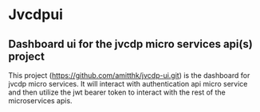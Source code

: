 # Jvcdpui

## Dashboard ui for the jvcdp micro services api(s) project

This project (https://github.com/amitthk/jvcdp-ui.git) is the dashboard for jvcdp micro services. It will interact with authentication api micro service and then utilize the jwt bearer token to interact with the rest of the microservices apis.